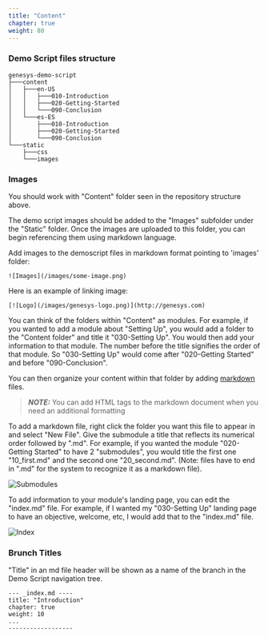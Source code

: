 ```yaml
---
title: "Content"
chapter: true
weight: 80
---
```


### Demo Script files structure

```
genesys-demo-script
├───content
│   ├───en-US
│   │   ├───010-Introduction
│   │   ├───020-Getting-Started
│   │   └───090-Conclusion
│   └───es-ES
│       ├───010-Introduction
│       ├───020-Getting-Started
│       └───090-Conclusion
└───static
    ├───css
    └───images

```
  
### Images

You should work with "Content" folder seen in the repository structure above. 

The demo script images should be added to the "Images" subfolder under the "Static" folder. Once the images are uploaded to this folder, you can begin referencing them using markdown language.

Add images to the demoscript files in markdown format pointing to 'images' folder:

```
![Images](/images/some-image.png)
```

Here is an example of linking image:

```
[![Logo](/images/genesys-logo.png)](http://genesys.com)
```

You can think of the folders within "Content" as modules. For example, if you wanted to add a module about "Setting Up", you would add a folder to the "Content folder" and title it "030-Setting Up". You would then add your information to that module. The number before the title signifies the order of that module. So "030-Setting Up" would come after "020-Getting Started" and before "090-Conclusion".

You can then organize your content within that folder by adding [markdown](https://www.markdownguide.org/basic-syntax) files. 

> **_NOTE:_** You can add HTML tags to the markdown document when you need an additional formatting

To add a markdown file, right click the folder you want this file to appear in and select "New File". Give the submodule a title that reflects its numerical order followed by ".md". For example, if you wanted the module "020-Getting Started" to have 2 "submodules", you would title the first one  "10_first.md" and the second one "20_second.md". (Note: files have to end in ".md" for the system to recognize it as a markdown file).

![Submodules](/images/structure.png)

To add information to your module's landing page, you can edit the "index.md" file. For example, if I wanted my "030-Setting Up" landing page to have an objective, welcome, etc, I would add that to the "index.md" file.

![Index](/images/intro.png)

### Brunch Titles

"Title" in an md file header will be shown as a name of the branch in the Demo Script navigation tree.

```
--- _index.md ----
title: "Introduction"
chapter: true
weight: 10
...
------------------
```